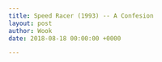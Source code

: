 ```yaml
---
title: Speed Racer (1993) -- A Confesion
layout: post
author: Wook
date: 2018-08-18 00:00:00 +0000

---
```

